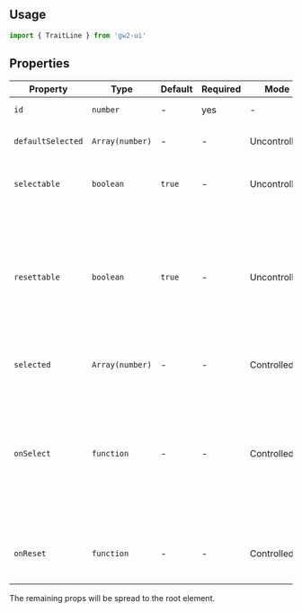 ## Usage

```js
import { TraitLine } from 'gw2-ui'
```

## Properties

| Property          | Type            | Default | Required | Mode         | Description                                                                                                           |
| ----------------- | --------------- | ------- | -------- | ------------ | --------------------------------------------------------------------------------------------------------------------- |
| `id`              | `number`        | -       | yes      | -            | The trait line id                                                                                                     |
| `defaultSelected` | `Array(number)` | -       | -        | Uncontrolled | The default selected trait ids                                                                                        |
| `selectable`      | `boolean`       | `true`  | -        | Uncontrolled | Whether the traits are selectable                                                                                     |
| `resettable`      | `boolean`       | `true`  | -        | Uncontrolled |  Whether the reset button should be enabled if selected traits ids are not equal to default selected trait ids        |
| `selected`        | `Array(number)` | -       | -        | Controlled   | The selected trait ids                                                                                                |
| `onSelect`        | `function`      | -       | -        | Controlled   | Will be called `onClick` of a major trait with `{ tier: number, id: number, index: number }`. Enables controlled mode |
| `onReset`         | `function`      | -       | -        | Controlled   | Will be called `onClick` of the reset button                                                                          |

The remaining props will be spread to the root element.
